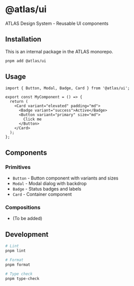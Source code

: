 # @atlas/ui

ATLAS Design System - Reusable UI components

## Installation

This is an internal package in the ATLAS monorepo.

```bash
pnpm add @atlas/ui
```

## Usage

```tsx
import { Button, Modal, Badge, Card } from '@atlas/ui';

export const MyComponent = () => {
  return (
    <Card variant="elevated" padding="md">
      <Badge variant="success">Active</Badge>
      <Button variant="primary" size="md">
        Click me
      </Button>
    </Card>
  );
};
```

## Components

### Primitives
- `Button` - Button component with variants and sizes
- `Modal` - Modal dialog with backdrop
- `Badge` - Status badges and labels
- `Card` - Container component

### Compositions
- (To be added)

## Development

```bash
# Lint
pnpm lint

# Format
pnpm format

# Type check
pnpm type-check
```
